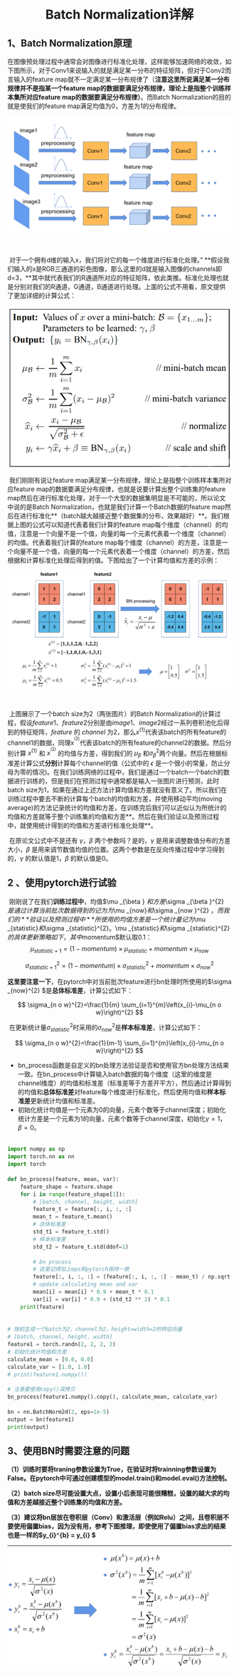  <center>
     <h1>Batch Normalization详解</h1>
 </center>

## 1、Batch Normalization原理

​		在图像预处理过程中通常会对图像进行标准化处理，这样能够加速网络的收敛，如下图所示，对于Conv1来说输入的就是满足某一分布的特征矩阵，但对于Conv2而言输入的feature map就不一定满足某一分布规律了（**注意这里所说满足某一分布规律并不是指某一个feature map的数据要满足分布规律，理论上是指整个训练样本集所对应feature map的数据要满足分布规律）**。而Batch Normalization的目的就是使我们的feature map满足均值为0，方差为1的分布规律。


![batchNormalization_img1](../../../images/batchNormalization_img1.png)

​		

​		对于一个拥有d维的输入x，我们将对它的每一个维度进行标准化处理。”  **假设我们输入的x是RGB三通道的彩色图像，那么这里的d就是输入图像的channels即d=3，**其中就代表我们的R通道所对应的特征矩阵，依此类推。标准化处理也就是分别对我们的R通道，G通道，B通道进行处理。上面的公式不用看，原文提供了更加详细的计算公式：

![batchNormalization_img2](../../../images/batchNormalization_img2.png)



​			我们刚刚有说让feature map满足某一分布规律，理论上是指整个训练样本集所对应feature map的数据要满足分布规律，也就是说要计算出整个训练集的feature map然后在进行标准化处理，对于一个大型的数据集明显是不可能的，所以论文中说的是Batch Normalization，也就是我们计算一个Batch数据的feature map然后在进行标准化**（batch越大越接近整个数据集的分布，效果越好）**。我们根据上图的公式可以知道代表着我们计算的feature map每个维度（channel）的均值，注意是一个向量不是一个值，向量的每一个元素代表着一个维度（channel）的均值。代表着我们计算的feature map每个维度（channel）的方差，注意是一个向量不是一个值，向量的每一个元素代表着一个维度（channel）的方差，然后根据和计算标准化处理后得到的值。下图给出了一个计算均值和方差的示例：


![batchNormalization_img3](../../../images/batchNormalization_img3.png)



​	

​		上图展示了一个batch size为2（两张图片）的Batch Normalization的计算过程，假设$feature1$、$feature2$分别是由$image1$、$image2$经过一系列卷积池化后得到的特征矩阵，$feature$ 的 $channel$ 为2，那么$x^{(1)}$代表该batch的所有feature的channel1的数据，同理$x^{^{(2)}}$代表该batch的所有feature的channel2的数据。然后分别计算 $x^{(1)}$ 和 $x^{^{(2)}}$ 的均值与方差，得到我们的 $\mu  _{\beta }$ 和$\sigma _{\beta }^{2}$两个向量。然后在根据标准差计算公式**分别**计算每个channel的值（公式中的 $\epsilon$ 是一个很小的常量，防止分母为零的情况)。在我们训练网络的过程中，我们是通过一个batch一个batch的数据进行训练的，但是我们在预测过程中通常都是输入一张图片进行预测，此时batch size为1，如果在通过上述方法计算均值和方差就没有意义了。所以我们在训练过程中要去不断的计算每个batch的均值和方差，并使用移动平均(moving average)的方法记录统计的均值和方差，在训练完后我们可以近似认为所统计的均值和方差就等于整个训练集的均值和方差**。然后在我们验证以及预测过程中，就使用统计得到的均值和方差进行标准化处理**。

​		在原论文公式中不是还有 $\gamma$，$\beta$ 两个参数吗？是的，$\gamma$ 是用来调整数值分布的方差大小，$\beta$ 是用来调节数值均值的位置。这两个参数是在反向传播过程中学习得到的，$\gamma$ 的默认值是1，$\beta$ 的默认值是0。



## **2 、使用pytorch进行试验**

​		刚刚说了在我们**训练过程中**，均值$\mu _{\beta  } $和方差$\sigma _{\beta }^{2} $是通过计算当前批次数据得到的记为为$\mu _{now}$和$\sigma _{now }^{2} $，而我们的**验证以及预测过程中**所使用的均值方差是一个统计量记为$\mu _{statistic}$和$\sigma _{statistic}^{2}$。$\mu _{statistic}$和$\sigma _{statistic}^{2}$的具体更新策略如下，其中$momentum$默认取0.1：
$$
\mu _{statistic+1}=(1-momentum) \times  \mu _{statistic} + momentum \times  \mu _{now}
$$

$$
\sigma _{statistic+1}^{2}=(1-momentum)\times \sigma _{statistic}^{2} + momentum \times \sigma _{now}^{2}
$$



​		**这里要注意一下**，在pytorch中对当前批次feature进行bn处理时所使用的$\sigma _{now}^{2}   $是**总体标准差**，计算公式如下：

$$
\sigma_{n o w}^{2}=\frac{1}{m} \sum_{i=1}^{m}\left(x_{i}-\mu_{n o w}\right)^{2}
$$


​		在更新统计量$\sigma _{statistic}^{2}$时采用的$\sigma _{now}^{2}$是**样本标准差**，计算公式如下：

$$
\sigma_{n o w}^{2}=\frac{1}{m-1} \sum_{i=1}^{m}\left(x_{i}-\mu_{n o w}\right)^{2}
$$





- bn_process函数是自定义的bn处理方法验证是否和使用官方bn处理方法结果一致。在bn_process中计算输入batch数据的每个维度（这里的维度是channel维度）的均值和标准差（标准差等于方差开平方），然后通过计算得到的均值和**总体标准差**对feature每个维度进行标准化，然后使用均值和**样本标准差**更新统计均值和标准差。
- 初始化统计均值是一个元素为0的向量，元素个数等于channel深度；初始化统计方差是一个元素为1的向量，元素个数等于channel深度，初始化$\gamma =1，\beta =0$。

```python

import numpy as np
import torch.nn as nn
import torch
 
def bn_process(feature, mean, var):
    feature_shape = feature.shape
    for i in range(feature_shape[1]):
        # [batch, channel, height, width]
        feature_t = feature[:, i, :, :]
        mean_t = feature_t.mean()
        # 总体标准差
        std_t1 = feature_t.std()
        # 样本标准差
        std_t2 = feature_t.std(ddof=1)
 
        # bn process
        # 这里记得加上eps和pytorch保持一致
        feature[:, i, :, :] = (feature[:, i, :, :] - mean_t) / np.sqrt(std_t1 ** 2 + 1e-5)
        # update calculating mean and var
        mean[i] = mean[i] * 0.9 + mean_t * 0.1
        var[i] = var[i] * 0.9 + (std_t2 ** 2) * 0.1
    print(feature)
 
 
# 随机生成一个batch为2，channel为2，height=width=2的特征向量
# [batch, channel, height, width]
feature1 = torch.randn(2, 2, 2, 2)
# 初始化统计均值和方差
calculate_mean = [0.0, 0.0]
calculate_var = [1.0, 1.0]
# print(feature1.numpy())
 
# 注意要使用copy()深拷贝
bn_process(feature1.numpy().copy(), calculate_mean, calculate_var)
 
bn = nn.BatchNorm2d(2, eps=1e-5)
output = bn(feature1)
print(output)
```





## 3、使用BN时需要注意的问题

**（1）训练时要将traning参数设置为True，在验证时将trainning参数设置为False。在pytorch中可通过创建模型的model.train()和model.eval()方法控制。**

**（2）batch size尽可能设置大点，设置小后表现可能很糟糕，设置的越大求的均值和方差越接近整个训练集的均值和方差。**

**（3）建议将bn层放在卷积层（Conv）和激活层（例如Relu）之间，且卷积层不要使用偏置bias，因为没有用，参考下图推理，即使使用了偏置bias求出的结果也是一样的$y_{i}^{b} = y_{i} $**



***



![batchNormalization_img4](../../../images/batchNormalization_img4.png)









